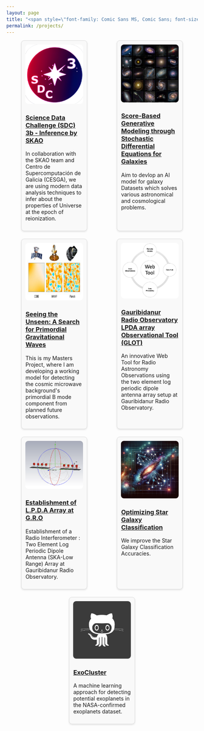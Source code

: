 ```yaml
---
layout: page
title: "<span style=\"font-family: Comic Sans MS, Comic Sans; font-size:32px;\"> My Work in Astronomy and Cosmology </span> "
permalink: /projects/
---
```


<style>
.research-grid {
  display: flex;
  flex-wrap: wrap;
  justify-content: space-around;
}

.research-item {
  margin-bottom: 20px; 
  border: 1px solid #ddd; 
  padding: 10px; 
  border-radius: 8px; 
  background-color: #f9f9f9; 
  width: 30%; 
  transition: transform 0.3s ease-in-out, box-shadow 0.3s ease-in-out; /* Animation for transform and shadow */
  margin-right: 1%; 
  margin-left: 1%; 
  box-shadow: 0 2px 4px rgba(0,0,0,0.1); /* Initial shadow */
}

.research-item:hover {
  transform: translateY(-5px) scale(1.05); /* Move up slightly and scale */
  box-shadow: 0 4px 8px rgba(0, 0, 0, 0.2); /* Enhanced shadow on hover */
}

.research-image {
  max-width: 100%; 
  height: auto; 
  border-radius: 8px;
}

@media (max-width: 800px) {
  .research-item {
    width: 45%; /* Adjust for smaller screens */
  }
}

@media (max-width: 600px) {
  .research-item {
    width: 100%; /* Full width on very small screens */
  }
}
</style>




<div class="research-grid">
  <!-- Research items -->
   <div class="research-item">
    <img class="research-image" src="/img/sdc3b.jpeg" alt="SDC3">
    <h3><a href="/research/sdc3/">Science Data Challenge (SDC) 3b - Inference by SKAO</a></h3>
    <p> In collaboration with the SKAO team and Centro de Supercomputación de Galicia (CESGA), we are using modern data analysis techniques to infer about the properties of Universe at the epoch of reionization.</p>
  </div>
  
   <div class="research-item">
    <img class="research-image" src="/img/galaxys.jpg" alt="galaxies">
    <h3><a href="/research/galaxies/"> Score-Based Generative Modeling through Stochastic Differential Equations for Galaxies </a></h3>
    <p> Aim to devlop an AI model for galaxy Datasets which solves various astronomical and cosmological problems.</p>
  </div>

  <div class="research-item">
    <img class="research-image" src="/img/cmb.jpg" alt="CMB-B mode">
    <h3><a href="/research/lpdasimulations/">Seeing the Unseen: A Search for Primordial Gravitational Waves</a></h3>
    <p>  This is my Masters Project, where I am developing a working model for detecting the cosmic microwave background's primordial B mode component from planned future observations. </p>
  </div>
  
  <div class="research-item">
    <img class="research-image" src="/img/r1_2.png" alt="G.L.O.T">
    <h3><a href="/research/webtool/">Gauribidanur Radio Observatory LPDA array Observational Tool (GLOT)</a></h3>
    <p>An innovative Web Tool for Radio Astronomy Observations using the two element log periodic dipole antenna array setup at Gauribidanur Radio Observatory.</p>
  </div>

  <div class="research-item">
    <img class="research-image" src="/img/r1_1.png" alt="Project Two">
    <h3><a href="/research/lpdasimulations/">Establishment of L.P.D.A Array at G.R.O</a></h3>
    <p>Establishment of a Radio Interferometer : Two Element Log Periodic Dipole Antenna (SKA-Low Range) Array at Gauribidanur Radio Observatory.</p>
  </div>

  <div class="research-item">
    <img class="research-image" src="/img/l3.png" alt="Project Three">
    <h3><a href="/research/sg/">Optimizing Star Galaxy Classification</a></h3>
    <p>We improve the Star Galaxy Classification Accuracies.</p>
  </div>
  <div class="research-item">
    <img class="research-image" src="/img/avatar-icon.png" alt="Project Two">
    <h3><a href="/research/exocluster/">ExoCluster</a></h3>
    <p>A machine learning approach for detecting potential exoplanets in the NASA-confirmed exoplanets dataset. </p>
  </div>
  
</div>
